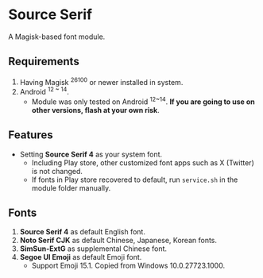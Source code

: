 # Source Serif
A Magisk-based font module.
## Requirements
1. Having Magisk <sup>26100</sup> or newer installed in system.
2. Android <sup>12 ~ 14</sup>.
    * Module was only tested on Android <sup>12~14</sup>. **If you are going to use on other versions, flash at your own risk**.
## Features
* Setting **Source Serif 4** as your system font.
    * Including Play store, other customized font apps such as X (Twitter) is not changed.
    * If fonts in Play store recovered to default, run `service.sh` in the module folder manually.
## Fonts
1. **Source Serif 4** as default English font.
2. **Noto Serif CJK** as default Chinese, Japanese, Korean fonts.
3. **SimSun-ExtG** as supplemental Chinese font.
4. **Segoe UI Emoji** as default Emoji font.
   * Support Emoji 15.1. Copied from Windows 10.0.27723.1000.
